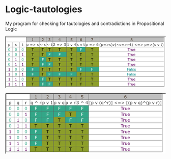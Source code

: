 # Logic-tautologies
My program for checking for tautologies and contradictions in Propositional Logic


![Example 1](example1.png)

![Example 2](example2.png)
